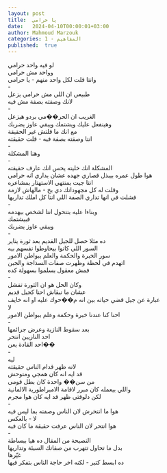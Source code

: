 ```yaml
---
layout: post
title:  يا حرامي
date:   2024-04-10T00:00:01+03:00
author: Mahmoud Marzouk
categories: 1 - المفاهيم
published:  true
---
```

لو فيه واحد حرامي\
وواحد مش حرامي\
وانتا قلت لكل واحد منهم - يا حرامي\
-\
طبيعي ان اللي مش حرامي يزعل\
لانك وصفته بصفة مش فيه\
-\
الغريب ان الحر��مي بردو هيزعل\
وهينفعل عليك ويشتمك ويبقي عاوز يضربك\
مع انك ما قلتش غير الحقيقة\
انتا وصفته بصفة فيه - قلت حقيقته\
-\
وهنا المشكلة\
-\
المشكلة انك خليته يحس انك عارف حقيقته\
هوا طول عمره بيبذل قصاري جهده عشان يداري انه حرامي\
انتا جيت بمنتهي الاستهتار بمشاعره\
وقلت له كل مجهوداتك دي بخ - مالهاش لازمة\
فشلت في انها تداري الصفة اللي انتا كل املك تداريها\
-\
وبناءا عليه بتتحول انتا لشخص بيهدمه\
فبيشتمك\
ويبقي عاوز يضربك\
-\
ده مثلا حصل للجيل القديم بعد ثورة يناير\
السور اللي كانوا بيحاوطوا نفسهم بيه\
سور الخبرة والحكمة والعلم ببواطن الامور\
اتهدم في لحظة وظهرت صفات السذاجة والجبن\
فمش معقول يسلموا بسهولة كده\
-\
وكان الحل هو ان الثورة تفشل\
عشان ما نبقاش احنا كجيل قديم\
عبارة عن جيل قضي حياته بين انه م��حوك عليه او انه خايف\
لا\
احنا كنا عندنا خبرة وحكمة وعلم ببواطن الامور\
-\
بعد سقوط النازية وعرض جرائمها\
احد النازيين انتحر\
احد القادة يعن��\
-\
ليه\
لانه ظهر قدام الناس حقيقته\
قد ايه انه كان همجي ومتوحش\
من سن�� واحدة كان بطل قومي\
واللي بيعمله كان مبرر لاقامة الامبراطورية الالمانية\
لكن دلوقتي ظهر قد ايه كان هوا مجرم\
-\
هوا ما انتحرش لان الناس وصفته بما ليس فيه\
لا - بالعكس\
هوا انتحر لان الناس عرفت حقيقة ما كان فيه\
-\
النصيحة من المقال ده هيا ببساطة\
بدل ما تحاول تتهرب من صفاتك السيئة وتداريها\
غيّرها\
ده ابسط كتير - لكنه اخر حاجة الناس بتفكر فيها
